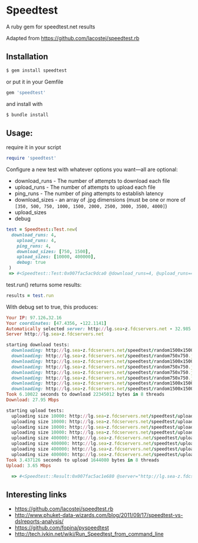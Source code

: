 # Speedtest
A ruby gem for speedtest.net results

Adapted from https://github.com/lacostej/speedtest.rb

## Installation
```ruby
$ gem install speedtest
```
or put it in your Gemfile
```ruby
gem 'speedtest'
```
and install with
```ruby
$ bundle install
```

## Usage:
require it in your script
```ruby
require 'speedtest'
```

Configure a new test with whatever options you want&mdash;all are optional:
* download_runs - The number of attempts to download each file
* upload_runs - The number of attempts to upload each file
* ping_runs - The number of ping attempts to establish latency
* download_sizes - an array of .jpg dimensions (must be one or more of `[350, 500, 750, 1000, 1500, 2000, 2500, 3000, 3500, 4000]`)
* upload_sizes
* debug

```ruby
test = Speedtest::Test.new(
  download_runs: 4,
    upload_runs: 4,
    ping_runs: 4,
    download_sizes: [750, 1500],
    upload_sizes: [10000, 400000],
    debug: true
 )
 => #<Speedtest::Test:0x007fac5ac9dca0 @download_runs=4, @upload_runs=4, @ping_runs=4, @download_sizes=[750, 1500], @upload_sizes=[10000, 400000], @debug=true>
```

test.run() returns some results:
```ruby
results = test.run
```
With debug set to true, this produces:
```ruby
Your IP: 97.126.32.16
Your coordinates: [47.4356, -122.1141]
Automatically selected server: http://lg.sea-z.fdcservers.net - 32.985 ms
Server http://lg.sea-z.fdcservers.net

starting download tests:
  downloading: http://lg.sea-z.fdcservers.net/speedtest/random1500x1500.jpg
  downloading: http://lg.sea-z.fdcservers.net/speedtest/random750x750.jpg
  downloading: http://lg.sea-z.fdcservers.net/speedtest/random1500x1500.jpg
  downloading: http://lg.sea-z.fdcservers.net/speedtest/random750x750.jpg
  downloading: http://lg.sea-z.fdcservers.net/speedtest/random750x750.jpg
  downloading: http://lg.sea-z.fdcservers.net/speedtest/random750x750.jpg
  downloading: http://lg.sea-z.fdcservers.net/speedtest/random1500x1500.jpg
  downloading: http://lg.sea-z.fdcservers.net/speedtest/random1500x1500.jpg
Took 6.10022 seconds to download 22345012 bytes in 8 threads
Download: 27.95 Mbps

starting upload tests:
  uploading size 10000: http://lg.sea-z.fdcservers.net/speedtest/upload.php
  uploading size 10000: http://lg.sea-z.fdcservers.net/speedtest/upload.php
  uploading size 10000: http://lg.sea-z.fdcservers.net/speedtest/upload.php
  uploading size 10000: http://lg.sea-z.fdcservers.net/speedtest/upload.php
  uploading size 400000: http://lg.sea-z.fdcservers.net/speedtest/upload.php
  uploading size 400000: http://lg.sea-z.fdcservers.net/speedtest/upload.php
  uploading size 400000: http://lg.sea-z.fdcservers.net/speedtest/upload.php
  uploading size 400000: http://lg.sea-z.fdcservers.net/speedtest/upload.php
Took 3.437126 seconds to upload 1644080 bytes in 8 threads
Upload: 3.65 Mbps

  => #<Speedtest::Result:0x007fac5ac1e680 @server="http://lg.sea-z.fdcservers.net", @latency=32.985, @download_rate=29303876.909357365, @upload_rate=3826638.883765099, @pretty_download_rate="27.95 Mbps", @pretty_upload_rate="3.65 Mbps">
```

## Interesting links
* https://github.com/lacostej/speedtest.rb
* http://www.phuket-data-wizards.com/blog/2011/09/17/speedtest-vs-dslreports-analysis/
* https://github.com/fopina/pyspeedtest
* http://tech.ivkin.net/wiki/Run_Speedtest_from_command_line
